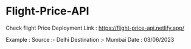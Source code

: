 # Flight-Price-API
Check flight Price
Deployment Link : https://flight-price-api.netlify.app/

Example : Source :- Delhi
          Destination :- Mumbai
          Date : 03/06/2023
